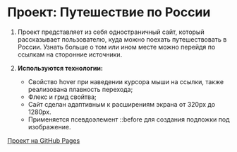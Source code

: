 # Проект: Путешествие по России
1. Проект представляет из себя одностраничный сайт, который рассказывает пользователю, куда можно поехать путешествовать в России. Узнать больше о том или ином месте можно перейдя по ссылкам на сторонние источники.
   
2. __Используются технологии:__
   * Свойство hover при наведении курсора мыши на ссылки, также реализована плавность перехода;
   * Флекс и грид свойтва;
   * Сайт сделан адаптивным к расширениям экрана от 320px до 1280px.
   * Применяется псевдоэлемент ::before для создания подложки под изображение.

[Проект на GitHub Pages](https://valeriyamorozova96.github.io/russian-travel/)